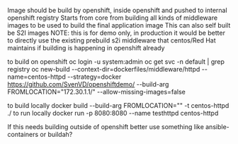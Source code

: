 Image should be build by openshift, inside openshift and pushed to internal openshift registry
Starts from core from building all kinds of middleware images to be used to build the final application image
This can also self built be S2I images
NOTE: this is for demo only, in production it would be better to directly use the existing prebuild s2i middleware that centos/Red Hat maintains if building is happening in openshift already


to build on openshift
oc login -u system:admin
oc get svc -n default | grep registry
oc new-build --context-dir=dockerfiles/middleware/httpd --name=centos-httpd --strategy=docker  https://github.com/SvenVD/openshiftdemo/ --build-arg FROMLOCATION="172.30.1.1/" --allow-missing-images=false

to build locally
docker build --build-arg FROMLOCATION="" -t centos-httpd ./
to run locally
docker run  -p 8080:8080 --name testhttpd centos-httpd


If this needs building outside of openshift better use something like ansible-containers or buildah?